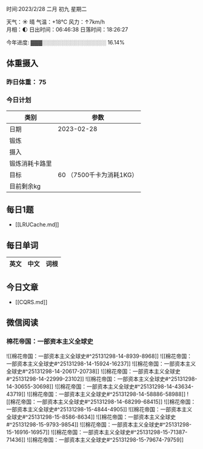 

时间:2023/2/28 二月 初九 星期二

天气：☀️   晴 气温：+18°C 风力：↑7km/h  
月相：🌓 日出时间：06:46:38 日落时间：18:26:27

今年进度: ▓▓▓░░░░░░░░░░░░░░░░░ 16.14%

## 体重摄入

### 昨日体重： 75
### 今日计划
| 类别           | 参数                    |
| -------------- | ----------------------- |
| 日期           | 2023-02-28               |
| 锻炼           |               |
| 摄入           |  |
| 锻炼消耗卡路里 | |
| 目标           | 60      （7500千卡为消耗1KG）                |
| 目前剩余kg               |                          |



## 每日1题

- [[LRUCache.md]]

## 每日单词

| 英文       | 中文       |词根|
| ---------- | ---------- | ---|


## 今日文章

- [[CQRS.md]]


## 微信阅读

<!-- start of weread -->

### 棉花帝国：一部资本主义全球史
![[棉花帝国：一部资本主义全球史#^25131298-14-8939-8968]]
![[棉花帝国：一部资本主义全球史#^25131298-14-15924-16237]]
![[棉花帝国：一部资本主义全球史#^25131298-14-20617-20738]]
![[棉花帝国：一部资本主义全球史#^25131298-14-22999-23102]]
![[棉花帝国：一部资本主义全球史#^25131298-14-30655-30698]]
![[棉花帝国：一部资本主义全球史#^25131298-14-43634-43719]]
![[棉花帝国：一部资本主义全球史#^25131298-14-58886-58988]]
![[棉花帝国：一部资本主义全球史#^25131298-14-68299-68415]]
![[棉花帝国：一部资本主义全球史#^25131298-15-4844-4905]]
![[棉花帝国：一部资本主义全球史#^25131298-15-8586-8634]]
![[棉花帝国：一部资本主义全球史#^25131298-15-9793-9854]]
![[棉花帝国：一部资本主义全球史#^25131298-15-16916-16957]]
![[棉花帝国：一部资本主义全球史#^25131298-15-71387-71436]]
![[棉花帝国：一部资本主义全球史#^25131298-15-79674-79759]]

<!-- end of weread -->

